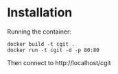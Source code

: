 Installation
============

Running the container:

    docker build -t cgit .
    docker run -t cgit -d -p 80:80 

Then connect to http://localhost/cgit
